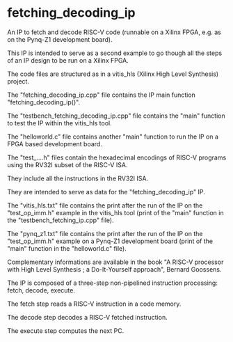 # fetching_decoding_ip
An IP to fetch and decode RISC-V code (runnable on a Xilinx FPGA, e.g. as on the Pynq-Z1 development board).

This IP is intended to serve as a second example to go though all the steps of an IP design to be run on a Xilinx FPGA.

The code files are structured as in a vitis_hls (Xilinx High Level Synthesis) project.

The "fetching_decoding_ip.cpp" file contains the IP main function "fetching_decoding_ip()".

The "testbench_fetching_decoding_ip.cpp" file contains the "main" function to test the IP within the vitis_hls tool.

The "helloworld.c" file contains another "main" function to run the IP on a FPGA based development board.

The "test_....h" files contain the hexadecimal encodings of RISC-V programs using the RV32I subset of the RISC-V ISA.

They include all the instructions in the RV32I ISA.

They are intended to serve as data for the "fetching_decoding_ip" IP.

The "vitis_hls.txt" file contains the print after the run of the IP on the "test_op_imm.h" example in the vitis_hls tool (print of the "main" function in the "testbench_fetching_ip.cpp" file).

The "pynq_z1.txt" file contains the print after the run of the IP on the "test_op_imm.h" example on a Pynq-Z1 development board (print of the "main" function in the "helloworld.c" file).

Complementary informations are available in the book "A RISC-V processor with High Level Synthesis ; a Do-It-Yourself approach", Bernard Goossens.

The IP is composed of a three-step non-pipelined instruction processing: fetch, decode, execute.

The fetch step reads a RISC-V instruction in a code memory.

The decode step decodes a RISC-V fetched instruction.

The execute step computes the next PC.

